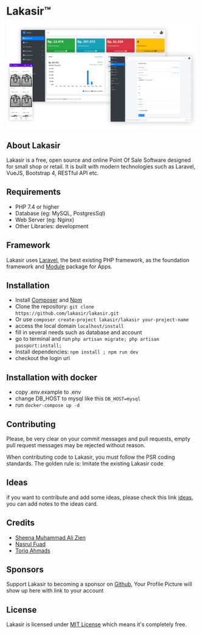 ﻿# Lakasir™
 ![Lakasir](/lakasir.png)
## About Lakasir

Lakasir is a free, open source and online Point Of Sale Software designed for small shop or retail. It is built with modern technologies such as Laravel, VueJS, Bootstrap 4, RESTful API etc.

## Requirements

* PHP 7.4 or higher
* Database (eg: MySQL, PostgresSql)
* Web Server (eg: Nginx)
* Other Libraries: development

## Framework

Lakasir uses [Laravel](http://laravel.com), the best existing PHP framework, as the foundation framework and [Module](https://github.com/lakasir/lakasir) package for Apps.


## Installation

* Install [Composer](https://getcomposer.org/download) and [Npm](https://nodejs.org/en/download)
* Clone the repository: `git clone https://github.com/lakasir/lakasir.git`
* Or use `composer create-project lakasir/lakasir your-project-name` 
* access the local domain `localhost/install`
* fill in several needs such as database and account
* go to terminal and run `php artisan migrate; php artisan passport:install;`
* Install dependencies: `npm install ; npm run dev`
* checkout the login url

## Installation with docker
* copy .env.example to .env
* change DB_HOST to mysql like this ```DB_HOST=mysql```
* run ```docker-compose up -d```


## Contributing

Please, be very clear on your commit messages and pull requests, empty pull request messages may be rejected without reason.

When contributing code to Lakasir, you must follow the PSR coding standards. The golden rule is: Imitate the existing Lakasir code

## Ideas

if you want to contribute and add some ideas, please check this link [ideas](https://github.com/orgs/lakasir/projects/1), you can add notes to the ideas card.
  
## Credits

* [Sheena Muhammad Ali Zien](https://github.com/sheenazien8)
* [Nasrul Fuad](https://github.com/nasrulfuad) 
* [Toriq Ahmads](https://github.com/toriqahmads)

## Sponsors

Support Lakasir to becoming a sponsor on [Github](https://github.com/lakasir), Your Profile Picture will show up here with link to your account

## License
Lakasir is licensed under [MIT License](https://github.com/lakasir/lakasir/blob/master/LICENSE) which means it's completely free.

